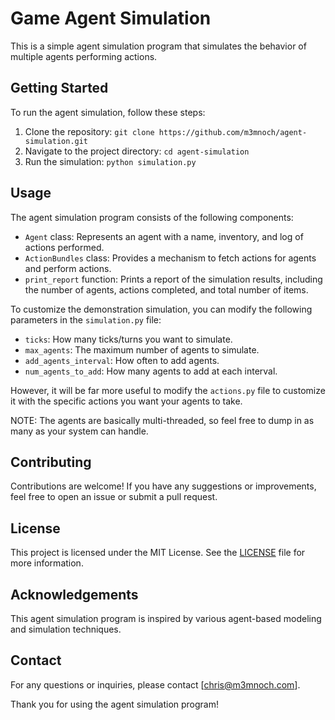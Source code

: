 # Game Agent Simulation

This is a simple agent simulation program that simulates the behavior of multiple agents performing actions.

## Getting Started

To run the agent simulation, follow these steps:

1. Clone the repository: `git clone https://github.com/m3mnoch/agent-simulation.git`
2. Navigate to the project directory: `cd agent-simulation`
3. Run the simulation: `python simulation.py`

## Usage

The agent simulation program consists of the following components:

- `Agent` class: Represents an agent with a name, inventory, and log of actions performed.
- `ActionBundles` class: Provides a mechanism to fetch actions for agents and perform actions.
- `print_report` function: Prints a report of the simulation results, including the number of agents, actions completed, and total number of items.

To customize the demonstration simulation, you can modify the following parameters in the `simulation.py` file:

- `ticks`: How many ticks/turns you want to simulate.
- `max_agents`: The maximum number of agents to simulate.
- `add_agents_interval`: How often to add agents.
- `num_agents_to_add`: How many agents to add at each interval.

However, it will be far more useful to modify the `actions.py` file to customize it with the specific actions you want your agents to take.

NOTE:  The agents are basically multi-threaded, so feel free to dump in as many as your system can handle.

## Contributing

Contributions are welcome! If you have any suggestions or improvements, feel free to open an issue or submit a pull request.

## License

This project is licensed under the MIT License. See the [LICENSE](vscode-webview://0l5om06qsts4u5mli8s59cr08vvokmj53010pb30r3l486vgifbe/LICENSE) file for more information.

## Acknowledgements

This agent simulation program is inspired by various agent-based modeling and simulation techniques.

## Contact

For any questions or inquiries, please contact [chris@m3mnoch.com].

Thank you for using the agent simulation program!
